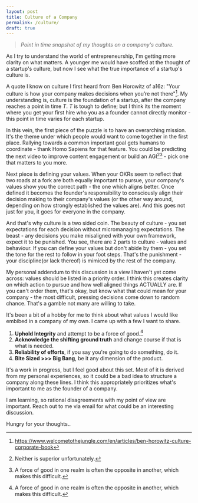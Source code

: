 ```yaml
---
layout: post
title: Culture of a Company
permalink: /culture/
draft: true
---
```


> *Point in time snapshot of my thoughts on a company's culture.*

As I try to understand the world of entrepreneurship, I'm getting more clarity on what matters. A younger me would have scoffed at the thought of a startup's culture, but now I see what the true importance of a startup's culture is.

A quote I know on culture I first heard from Ben Horowitz of a16z: "Your culture is how your company makes decisions when you’re not there"[^1]. My understanding is, culture is the foundation of a startup, after the company reaches a point in time *T*. *T* is tough to define; but I think its the moment where you get your first hire who you as a founder cannot directly monitor - this point in time varies for each startup. 

In this vein, the first piece of the puzzle is to have an overarching mission. It's the theme under which people would want to come together in the first place. Rallying towards a common important goal gets humans to coordinate - thank Homo Sapiens for that feature. You could be predicting the next video to improve content engagement or build an AGI[^2][^3] - pick one that matters to you more.

Next piece is defining your values. When your OKRs seem to reflect that two roads at a fork are both equally important to pursue, your company's values show you the correct path - the one which aligns better. Once defined it becomes the founder's responsibility to consciously align their decision making to their company's values (or the other way around, depending on how strongly established the values are). And this goes not just for you, it goes for everyone in the company.

And that's why culture is a two sided coin. The beauty of culture - you set expectations for each decision without micromanaging expectations. The beast - any decisions you make misaligned with your own framework, expect it to be punished. You see, there are 2 parts to culture - values and behaviour. If you can define your values but don't abide by them - you set the tone for the rest to follow in your foot steps. That's the punishment - your discipline(or lack thereof) is mimiced by the rest of the company.

My personal addendum to this discussion is a view I haven't yet come across: values should be listed in a priority order. I think this creates clarity on which action to pursue and how well aligned things ACTUALLY are. If you can't order them, that's okay, but know what that could mean for your company - the most difficult, pressing decisions come down to random chance. That's a gamble not many are willing to take.

It's been a bit of a hobby for me to think about what values I would like embibed in a company of my own. I came up with a few I want to share.
1. **Uphold Integrity** and attempt to be a force of good.[^3]
2. **Acknowledge the shifting ground truth** and change course if that is what is needed. 
3. **Reliability of efforts**, if you say you're going to do something, do it.
4. **Bite Sized >>> Big Bang**, be it any dimension of the product.

It's a work in progress, but I feel good about this set. Most of it is derived from my personal experiences, so it could be a bad idea to structure a company along these lines. I think this appropriately prioritizes what's important to me as the founder of a company.

I am learning, so rational disagreements with my point of view are important. Reach out to me via email for what could be an interesting discussion.

Hungry for your thoughts..

[^1]: <https://www.welcometothejungle.com/en/articles/ben-horowitz-culture-corporate-book>
[^2]: Neither is superior unfortunately. 
[^3]: A force of good in one realm is often the opposite in another, which makes this difficult. 